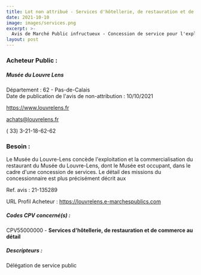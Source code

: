 ```yaml
---
title: Lot non attribué - Services d'hôtellerie, de restauration et de commerce au détail
date: 2021-10-10
image: images/services.png
excerpt: >-
  Avis de Marché Public infructueux - Concession de service pour l'exploitation du restaurant du Musée du Louvre-Lens
layout: post
---
```


### Acheteur Public :
##### Musée du Louvre Lens
Département : 62 - Pas-de-Calais<br/>
Date de publication de l'avis de non-attribution : 10/10/2021


https://www.louvrelens.fr

achats@louvrelens.fr

( 33) 3-21-18-62-62
### Besoin :

Le Musée du Louvre-Lens concède l'exploitation et la commercialisation du restaurant du Musée du Louvre-Lens, dont le Musée est occupant, dans le cadre d'une concession de services. Le détail des missions du concessionnaire est plus précisément décrit aux

Ref. avis : 21-135289

URL Profil Acheteur : https://louvrelens.e-marchespublics.com

##### Codes CPV concerné(s) :
CPV55000000 - **Services d'hôtellerie, de restauration et de commerce au détail** <br/>

##### Descripteurs :
Délégation de service public <br/>
